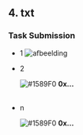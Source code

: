 <h2>4. txt</h2>

<h3>Task Submission</h3>

- 1
![afbeelding](https://xyz.png)

- 2

   ![#1589F0](https://via.placeholder.com/15/1589F0/000000?text=+) <b> 0x... </b> <br><br>   
   
- n

   ![#1589F0](https://via.placeholder.com/15/1589F0/000000?text=+) <b> 0x... </b>


